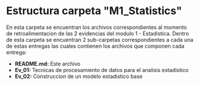 # Estructura carpeta "M1_Statistics"
En esta carpeta se encuentran los archivos correspondientes al momento de retroalimentacion de las 2 evidencias del modulo 1 - Estadistica. Dentro de esta carpeta se encuentran 2 sub-carpetas correspondientes a cada una de estas entregas las cuales contienen los archivos que componen cada entrega:
 * **README.md:** Este archivo
 * **Ev_01:** Tecnicas de procesamiento de datos para el analisis estadistico
 * **Ev_02:** Construccion de un modelo estadistico base


